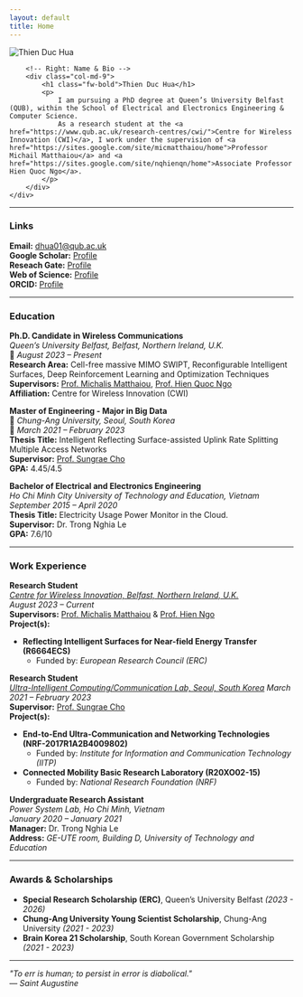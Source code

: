 ```yaml
---
layout: default
title: Home
---
```


<div class="container">
    <div class="row align-items-center">
        <!-- Left: Profile Image -->
        <div class="col-md-3 text-center">
            <img src="{{ '/assets/thienhua_portrait.png' | relative_url }}" alt="Thien Duc Hua" class="img-fluid rounded-circle" style="max-width: 150px;">
        </div>
        
        <!-- Right: Name & Bio -->
        <div class="col-md-9">
            <h1 class="fw-bold">Thien Duc Hua</h1>
            <p>
                I am pursuing a PhD degree at Queen’s University Belfast (QUB), within the School of Electrical and Electronics Engineering & Computer Science.
                As a research student at the <a href="https://www.qub.ac.uk/research-centres/cwi/">Centre for Wireless Innovation (CWI)</a>, I work under the supervision of <a href="https://sites.google.com/site/micmatthaiou/home">Professor Michail Matthaiou</a> and <a href="https://sites.google.com/site/nqhienqn/home">Associate Professor Hien Quoc Ngo</a>.
            </p>
        </div>
    </div>
</div>

---

### Links
**Email:** [dhua01@qub.ac.uk](mailto:dhua01@qub.ac.uk)  
**Google Scholar:** [Profile](https://scholar.google.com/citations?hl=en&user=UpJlLesAAAAJ)  
**Reseach Gate:** [Profile](https://www.researchgate.net/profile/Thien-Hua-2?ev=hdr_xprf)  
**Web of Science:** [Profile](https://www.webofscience.com/wos/author/record/ISA-6510-2023)  
**ORCID:** [Profile](https://orcid.org/0009-0004-0567-5880)  

---

### Education

**Ph.D. Candidate in Wireless Communications**  
*Queen’s University Belfast, Belfast, Northern Ireland, U.K.*  
📅 *August 2023 – Present*  
**Research Area:** Cell-free massive MIMO SWIPT, Reconfigurable Intelligent Surfaces, Deep Reinforcement Learning and Optimization Techniques  
**Supervisors:** [Prof. Michalis Matthaiou](https://sites.google.com/site/micmatthaiou/home), [Prof. Hien Quoc Ngo](https://sites.google.com/site/nqhienqn/home)  
**Affiliation:** Centre for Wireless Innovation (CWI)  

**Master of Engineering - Major in Big Data**  
📍 *Chung-Ang University, Seoul, South Korea*  
📅 *March 2021 – February 2023*  
**Thesis Title:** Intelligent Reflecting Surface-assisted Uplink Rate Splitting Multiple Access Networks  
**Supervisor:** [Prof. Sungrae Cho](https://sites.google.com/uclab.re.kr/srcho)  
**GPA:** 4.45/4.5

**Bachelor of Electrical and Electronics Engineering**  
*Ho Chi Minh City University of Technology and Education, Vietnam*  
*September 2015 – April 2020*  
**Thesis Title:** Electricity Usage Power Monitor in the Cloud.  
**Supervisor:** Dr. Trong Nghia Le  
**GPA:** 7.6/10

---

### Work Experience

**Research Student**  
[*Centre for Wireless Innovation, Belfast, Northern Ireland, U.K.*](https://www.qub.ac.uk/research-centres/cwi/)  
*August 2023 – Current*  
**Supervisors:** [Prof. Michalis Matthaiou](https://sites.google.com/site/micmatthaiou/home) & [Prof. Hien Ngo](https://sites.google.com/site/nqhienqn/home)  
**Project(s):**  
- **Reflecting Intelligent Surfaces for Near-field Energy Transfer (R6664ECS)**  
  - Funded by: *European Research Council (ERC)*  


**Research Student**  
[*Ultra-Intelligent Computing/Communication Lab, Seoul, South Korea*](https://uclab.re.kr/index.html)
*March 2021 – February 2023*  
**Supervisor:** [Prof. Sungrae Cho](https://sites.google.com/uclab.re.kr/srcho)  
**Project(s):**  
- **End-to-End Ultra-Communication and Networking Technologies (NRF-2017R1A2B4009802)**  
  - Funded by: *Institute for Information and Communication Technology (IITP)*  
- **Connected Mobility Basic Research Laboratory (R20XO02-15)**  
  - Funded by: *National Research Foundation (NRF)*  


**Undergraduate Research Assistant**  
*Power System Lab, Ho Chi Minh, Vietnam*  
*January 2020 – January 2021*  
**Manager:** Dr. Trong Nghia Le  
**Address:** *GE-UTE room, Building D, University of Technology and Education*  

---

### Awards & Scholarships  

- **Special Research Scholarship (ERC)**, Queen’s University Belfast *(2023 - 2026)*  
- **Chung-Ang University Young Scientist Scholarship**, Chung-Ang University *(2021 - 2023)*  
- **Brain Korea 21 Scholarship**, South Korean Government Scholarship *(2021 - 2023)*


---

*"To err is human; to persist in error is diabolical."*  
— *Saint Augustine*  
